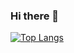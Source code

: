 ### Hi there 👋

[![Top Langs](https://github-readme-stats.vercel.app/api/top-langs/?username=jeziorskilukasz&layout=compact)](https://github.com/jeziorskilukasz/github-readme-stats)

<!--
**jeziorskilukasz/jeziorskilukasz** is a ✨ _special_ ✨ repository because its `README.md` (this file) appears on your GitHub profile.

Here are some ideas to get you started:

- 🔭 I’m currently working on ...
- 🌱 I’m currently learning ...
- 👯 I’m looking to collaborate on ...
- 🤔 I’m looking for help with ...
- 💬 Ask me about ...
- 📫 How to reach me: ...
- 😄 Pronouns: ...
- ⚡ Fun fact: ...
-->
